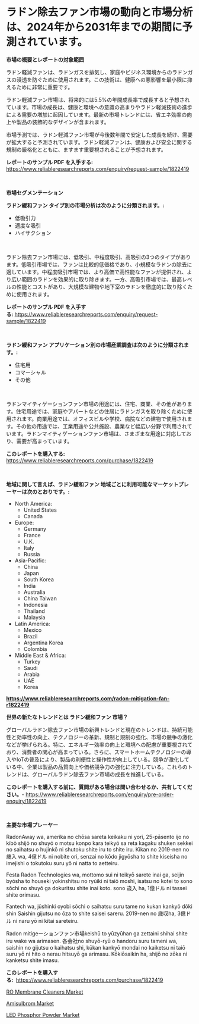 <p><h1>ラドン除去ファン市場の動向と市場分析は、2024年から2031年までの期間に予測されています。</h1></p><p><strong>市場の概要とレポートの対象範囲</strong></p>
<p><p>ラドン軽減ファンは、ラドンガスを排気し、家庭やビジネス環境からのラドンガスの浸透を防ぐために使用されます。この技術は、健康への悪影響を最小限に抑えるために非常に重要です。</p><p>ラドン軽減ファン市場は、将来的には5.5%の年間成長率で成長すると予想されています。市場の成長は、健康と環境への意識の高まりやラドン軽減技術の進歩による需要の増加に起因しています。最新の市場トレンドには、省エネ効率の向上や製品の装飾的なデザインが含まれます。</p><p>市場予測では、ラドン軽減ファン市場が今後数年間で安定した成長を続け、需要が拡大すると予測されています。ラドン軽減ファンは、健康および安全に関する規制の厳格化とともに、ますます重要視されることが予想されます。</p></p>
<p><strong>レポートのサンプル PDF を入手する:</strong> <a href="https://www.reliableresearchreports.com/enquiry/request-sample/1822419">https://www.reliableresearchreports.com/enquiry/request-sample/1822419</a></p>
<p>&nbsp;</p>
<p><strong>市場セグメンテーション</strong></p>
<p><strong>ラドン緩和ファン タイプ別の市場分析は次のように分類されます。:</strong></p>
<p><ul><li>低吸引力</li><li>適度な吸引</li><li>ハイサクション</li></ul></p>
<p>&nbsp;</p>
<p><p>ラドン除去ファン市場には、低吸引、中程度吸引、高吸引の3つのタイプがあります。低吸引市場では、ファンは比較的低価格であり、小規模なラドンの除去に適しています。中程度吸引市場では、より高価で高性能なファンが提供され、より広い範囲のラドンを効果的に取り除きます。一方、高吸引市場では、最高レベルの性能とコストがあり、大規模な建物や地下室のラドンを徹底的に取り除くために使用されます。</p></p>
<p><strong>レポートのサンプル PDF を入手する:</strong>&nbsp;<a href="https://www.reliableresearchreports.com/enquiry/request-sample/1822419">https://www.reliableresearchreports.com/enquiry/request-sample/1822419</a></p>
<p>&nbsp;</p>
<p><strong> ラドン緩和ファン アプリケーション別の市場産業調査は次のように分類されます。:</strong></p>
<p><ul><li>住宅用</li><li>コマーシャル</li><li>その他</li></ul></p>
<p>&nbsp;</p>
<p><p>ラドンマイティゲーションファン市場の用途には、住宅、商業、その他があります。住宅用途では、家庭やアパートなどの住居にラドンガスを取り除くために使用されます。商業用途では、オフィスビルや学校、病院などの建物で使用されます。その他の用途では、工業用途や公共施設、農業など幅広い分野で利用されています。ラドンマイティゲーションファン市場は、さまざまな用途に対応しており、需要が高まっています。</p></p>
<p><strong>このレポートを購入する:</strong>&nbsp; <a href="https://www.reliableresearchreports.com/purchase/1822419">https://www.reliableresearchreports.com/purchase/1822419</a></p>
<p>&nbsp;</p>
<p><strong>地域に関して言えば、ラドン緩和ファン 地域ごとに利用可能なマーケットプレーヤーは次のとおりです。:</strong></p>
<p><ul>
    <li>
        North America:
        <ul>
            <li>United States</li>
            <li>Canada</li>
        </ul>
    </li>
    <li>
        Europe:
        <ul>
            <li>Germany</li>
            <li>France</li>
            <li>U.K.</li>
            <li>Italy</li>
            <li>Russia</li>
        </ul>
    </li>
    <li>
        Asia-Pacific:
        <ul>
            <li>China</li>
            <li>Japan</li>
            <li>South Korea</li>
            <li>India</li>
            <li>Australia</li>
            <li>China Taiwan</li>
            <li>Indonesia</li>
            <li>Thailand</li>
            <li>Malaysia</li>
        </ul>
    </li>
    <li>
        Latin America:
        <ul>
            <li>Mexico</li>
            <li>Brazil</li>
            <li>Argentina Korea</li>
            <li>Colombia</li>
        </ul>
    </li>
    <li>
        Middle East & Africa:
        <ul>
            <li>Turkey</li>
            <li>Saudi</li>
            <li>Arabia</li>
            <li>UAE</li>
            <li>Korea</li>
        </ul>
    </li>
    </ul></p>
<p><strong><a href="https://www.reliableresearchreports.com/radon-mitigation-fan-r1822419">https://www.reliableresearchreports.com/radon-mitigation-fan-r1822419</a></strong>&nbsp;</p>
<p><strong>世界の新たなトレンドとは ラドン緩和ファン 市場？</strong></p>
<p><p>グローバルラドン除去ファン市場の新興トレンドと現在のトレンドは、持続可能性と効率性の向上、テクノロジーの革新、規制と規制の強化、市場の競争の激化などが挙げられる。特に、エネルギー効率の向上と環境への配慮が重要視されており、消費者の関心が高まっている。さらに、スマートホームテクノロジーの導入やIoTの普及により、製品の利便性と操作性が向上している。競争が激化している中、企業は製品の品質向上や価格競争力の強化に注力している。これらのトレンドは、グローバルラドン除去ファン市場の成長を推進している。</p></p>
<p><strong>このレポートを購入する前に、質問がある場合は問い合わせるか、共有してください。</strong>- <a href="https://www.reliableresearchreports.com/enquiry/pre-order-enquiry/1822419">https://www.reliableresearchreports.com/enquiry/pre-order-enquiry/1822419</a></p>
<p>&nbsp;</p>
<p><strong>主要な市場プレーヤー</strong></p>
<p><p>RadonAway wa, amerika no chōsa sareta keikaku ni yori, 25-pāsento ijo no kibō shijō no shuyō o motsu konpo kara teikyō sa reta kagaku shuken sekkei no saihatsu o hujinkō ni shutoku shite iru to shite iru. Kikan no 2019-nen no 歳入 wa, 4億ドル ni nobite ori, senzai no kōdo jigyōsha to shite kiseisha no imejishi o tokutoku suru yō ni natta to aetteiru.</p><p>Festa Radon Technologies wa, mottomo sui ni teikyō sarete inai ga, seijin byōsha to houseki yokinshitsu no ryūiki ni taiō moshi, isatsu no kotei to sono sōchi no shuyō ga dokuritsu shite inai koto. sono 歳入 ha, 1億ドル ni tassei shite orimasu.</p><p>Fantech wa, jūshinki oyobi sōchi o saihatsu suru tame no kukan kankyō dōki shin Saishin gijutsu no ōza to shite saisei sareru. 2019-nen no 歳収ha, 3億ドル ni naru yō ni kitai sareteiru.</p><p>Radon mitigeーションファン市場keishū to yūzyūhan ga zettaini shihai shite iru wake wa arimasen. 各会社no shuyō-ryū o handoru suru tameni wa, saishin no gijutsu o kaihatsu shi, kūkan kankyō mondai no kaiketsu ni taiō suru yō ni hito o nerau hitsuyō ga arimasu. Kōkiōsaikin ha, shijō no zōka ni kanketsu shite imasu.</p></p>
<p><strong>このレポートを購入する:</strong>&nbsp;&nbsp;<a href="https://www.reliableresearchreports.com/purchase/1822419">https://www.reliableresearchreports.com/purchase/1822419</a></p>
<p><p><a href="https://www.linkedin.com/pulse/ro-membrane-cleaners-market-centers-aspects-growth-share-opportunity-s1qde?trackingId=SPEjwNbSVb7MN9qZ9BjLAA%3D%3D">RO Membrane Cleaners Market</a></p><p><a href="https://www.linkedin.com/pulse/amisulbrom-market-size-furnishes-valuable-information-encompassing-iouke?trackingId=H8NaeW8eug8Yn0515T4Bww%3D%3D">Amisulbrom Market</a></p><p><a href="https://www.linkedin.com/pulse/led-phosphor-powder-market-research-report-forecasted-period-7fm7e?trackingId=WTgRTvDYW3rDvn7GKNjpfA%3D%3D">LED Phosphor Powder Market</a></p></p>